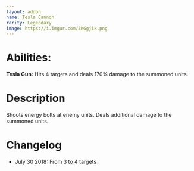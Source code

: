 ```yaml
---
layout: addon
name: Tesla Cannon
rarity: Legendary
image: https://i.imgur.com/3KGgjik.png
---
```


# Abilities:

**Tesla Gun:** Hits 4 targets and deals 170% damage to the summoned units.

# Description

Shoots energy bolts at enemy units. Deals additional damage to the summoned units.

# Changelog

- July 30 2018: From 3 to 4 targets
